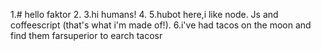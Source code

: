 1.# hello faktor 
2.
3.hi humans! 
4.
5.hubot here,i like node. Js and coffeescript
(that's what i'm made of!). 
6.i've had tacos on the moon and find them farsuperior to earch tacosr
